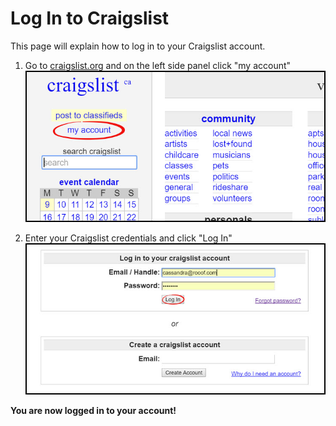 # Log In to Craigslist
This page will explain how to log in to your Craigslist account.

1. Go to [craigslist.org](craigslist.org) and on the left side panel click "my account"
![](newaccount1.jpg)

2. Enter your Craigslist credentials and click "Log In"
![](password8.jpg)

**You are now logged in to your account!**